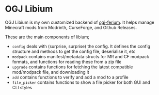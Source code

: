 # OGJ Libium
OGJ Libium is my own customized backend of [ogj-ferium](https://github.com/OgGhostJelly/ferium). It helps manage Minecraft mods from Modrinth, CurseForge, and Github Releases.

These are the main components of libium;

- `config` deals with (surprise, surprise) the config. It defines the config structure and methods to get the config file, deserialise it, etc
- `modpack` contains manifest/metadata structs for MR and CF modpack formats, and functions for reading these from a zip file
- `upgrade` contains functions for fetching the latest compatible mod/modpack file, and downloading it
- `add` contains functions to verify and add a mod to a profile
- `file_picker` contains functions to show a file picker for both GUI and CLI styles
